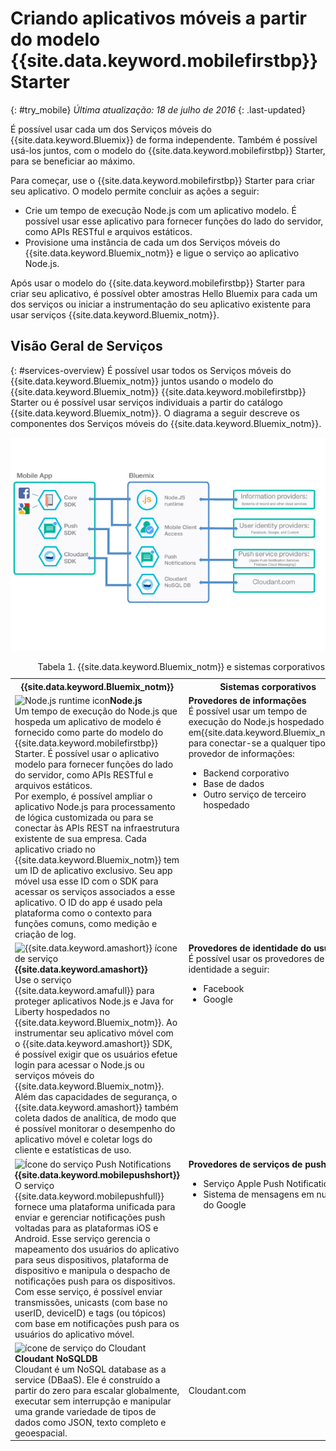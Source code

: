 # Criando aplicativos móveis a partir do modelo {{site.data.keyword.mobilefirstbp}} Starter
{: #try_mobile}
*Última atualização: 18 de julho de 2016*
{: .last-updated}

É possível usar cada um dos Serviços móveis do {{site.data.keyword.Bluemix}} de forma independente. Também é possível usá-los
juntos, com o modelo do {{site.data.keyword.mobilefirstbp}} Starter, para se beneficiar ao máximo.

Para começar, use o {{site.data.keyword.mobilefirstbp}} Starter para criar seu aplicativo. O modelo permite concluir as ações a
seguir:

* Crie um tempo de execução Node.js com um aplicativo modelo. É possível usar esse aplicativo para fornecer funções do lado do servidor, como APIs RESTful e arquivos estáticos. <!-- You can read more about operating this application in the Developing Mobile Backend section.-->
* Provisione uma instância de cada um dos Serviços móveis do {{site.data.keyword.Bluemix_notm}} e ligue o serviço ao aplicativo Node.js.

<!--
<img src="images/mf_boiler_icon.png" alt="Bluemix mobile services" width="500"> {{site.data.keyword.mobilefirstbp}} Starter boilerplate
-->

Após usar o modelo do {{site.data.keyword.mobilefirstbp}} Starter para criar seu aplicativo, é possível obter amostras Hello Bluemix para cada um dos serviços ou iniciar a instrumentação do seu aplicativo existente para usar serviços {{site.data.keyword.Bluemix_notm}}.


## Visão Geral de Serviços
{: #services-overview}
É possível usar todos os Serviços móveis do {{site.data.keyword.Bluemix_notm}} juntos usando o modelo do {{site.data.keyword.Bluemix_notm}} {{site.data.keyword.mobilefirstbp}} Starter ou é possível usar serviços individuais a partir do catálogo {{site.data.keyword.Bluemix_notm}}. O
diagrama a seguir descreve os componentes dos Serviços móveis do {{site.data.keyword.Bluemix_notm}}.

![Arquitetura dos serviços móveis do {{site.data.keyword.Bluemix_notm}}](images/bms_architecture.jpg)

<table summary="Esta tabela descreve os Serviços móveis do {{site.data.keyword.Bluemix_notm}}">
<caption>Tabela 1. {{site.data.keyword.Bluemix_notm}} e sistemas corporativos</caption>
<th>{{site.data.keyword.Bluemix_notm}}</th>
<th>Sistemas corporativos</th>
<tr>
<td> <img src="images/i_js_64.png" alt="Node.js runtime icon"><b>Node.js</b> <br/> Um tempo de execução do Node.js que hospeda um aplicativo de modelo é fornecido como parte do modelo do {{site.data.keyword.mobilefirstbp}} Starter. É possível usar o aplicativo modelo para fornecer funções do lado do servidor, como APIs RESTful e arquivos estáticos. <br/>Por exemplo, é possível ampliar o aplicativo Node.js para processamento de lógica customizada ou para se conectar às APIs REST na infraestrutura existente de sua empresa. Cada aplicativo criado no {{site.data.keyword.Bluemix_notm}} tem um ID de aplicativo exclusivo. Seu app móvel usa esse ID com o SDK para acessar os serviços associados a esse aplicativo. O ID do app é usado pela plataforma como o contexto para funções comuns, como medição e criação de log.
<!--You can read more about operating this application in the "Developing Mobile Backend" section.--></td>
<td valign="top"><b>Provedores de informações</b> <br/>É possível usar um tempo de execução do Node.js hospedado em{{site.data.keyword.Bluemix_notm}} para conectar-se a qualquer tipo de provedor de informações:
<ul>
	<li>Backend corporativo</li>
	<li>Base de dados </li>
	<li>Outro serviço de terceiro hospedado</li>
</ul>
</td>
</tr>
<tr>
<td><img src="images/catalog_icons-05.png" alt="{{site.data.keyword.amashort}} ícone de serviço"> <b>{{site.data.keyword.amashort}}</b><br/>Use o serviço {{site.data.keyword.amafull}} para proteger aplicativos Node.js e Java for Liberty hospedados no {{site.data.keyword.Bluemix_notm}}. Ao
instrumentar seu aplicativo móvel com o {{site.data.keyword.amashort}} SDK, é possível exigir que os usuários efetue login para acessar o Node.js ou serviços móveis do {{site.data.keyword.Bluemix_notm}}. Além das capacidades de segurança, o {{site.data.keyword.amashort}} também coleta dados de analítica, de modo que é possível monitorar o desempenho do aplicativo móvel e coletar logs do cliente e estatísticas de uso. </td>
<td valign="top"><b>Provedores de identidade do usuário</b> <br/>É possível usar os provedores de identidade a seguir: <ul><li>Facebook</li><li>Google</li></ul></td>
</tr>
<tr>
<td><img src="images/catalog_icons-09.png" alt="Ícone do serviço Push Notifications"> <b>{{site.data.keyword.mobilepushshort}}</b><br/>O serviço {{site.data.keyword.mobilepushfull}} fornece uma plataforma unificada para enviar e gerenciar notificações push voltadas para as plataformas iOS e Android. Esse serviço gerencia o mapeamento dos usuários do aplicativo para seus dispositivos, plataforma de dispositivo e manipula o despacho de notificações push para os dispositivos. Com esse serviço, é possível enviar transmissões, unicasts (com base no userID, deviceID) e tags (ou tópicos) com base em notificações push para os usuários do aplicativo móvel.</td>
<td valign="top"><b>Provedores de serviços de push</b><ul><li>Serviço Apple Push Notifications</li><li>Sistema de mensagens em nuvem do Google</li></ul></td>
</tr>
<tr>
<td><img src="images/cloudant64.png" alt="ícone de serviço do Cloudant"><b>Cloudant NoSQLDB</b><br/> Cloudant é um NoSQL database as a service (DBaaS). Ele é construído
a partir do zero para escalar globalmente, executar sem interrupção e manipular uma grande variedade de tipos
de dados como JSON, texto completo e geoespacial. </td>
<td>Cloudant.com</td>
</tr>
</table>
